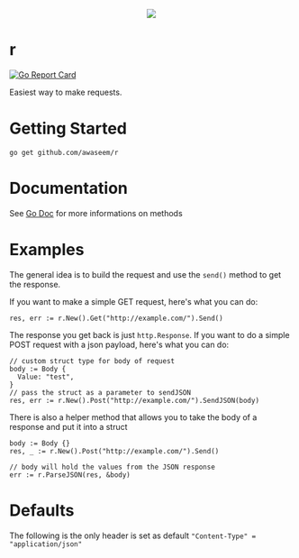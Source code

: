 <p align="center">
  <img src="http://i.imgur.com/jv4RVHD.png">
</p>

# r
[![Go Report Card](https://goreportcard.com/badge/github.com/awaseem/r)](https://goreportcard.com/report/github.com/awaseem/r)

Easiest way to make requests.

# Getting Started

```
go get github.com/awaseem/r
```

# Documentation

See [Go Doc](https://godoc.org/github.com/awaseem/r) for more informations on methods

# Examples 

The general idea is to build the request and use the `send()` method to get the response.

If you want to make a simple GET request, here's what you can do:

```
res, err := r.New().Get("http://example.com/").Send()
```

The response you get back is just `http.Response`. If you want to do a simple POST request with a json payload, here's what you can do: 

```
// custom struct type for body of request
body := Body {
  Value: "test",
}
// pass the struct as a parameter to sendJSON
res, err := r.New().Post("http://example.com/").SendJSON(body)
```

There is also a helper method that allows you to take the body of a response and put it into a struct

```
body := Body {}
res, _ := r.New().Post("http://example.com/").Send()

// body will hold the values from the JSON response
err := r.ParseJSON(res, &body)
```  

# Defaults

The following is the only header is set as default `"Content-Type" = "application/json"`